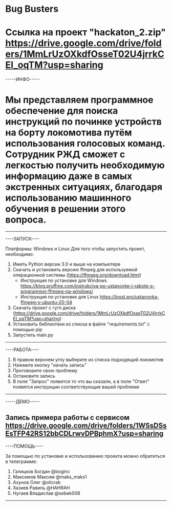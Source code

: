 # Bug Busters
# Ссылка на проект "hackaton_2.zip" https://drive.google.com/drive/folders/1MmLrUzOXkdfOsseT02U4jrrkCEI_oqTM?usp=sharing
-----ИНФО-----
# Мы представляем программное обеспечение для поиска инструкций по починке устройств на борту локомотива путём использования голосовых команд. Сотрудник РЖД сможет с легкостью получить необходимую информацию даже в самых экстренных ситуациях, благодаря использованию машинного обучения в решении этого вопроса.
--------------


----ЗАПУСК----

Платформы: Windows и Linux
Для того чтобы запустить проект, необходимо:
1) Иметь Python версии 3.0 и выше на компьютере
2) Скачать и установить версию ffmpeg для используемой операционной системы (https://ffmpeg.org/download.html)
   - Инструкция по установке для Windows https://blog.pruffme.com/instrukciya-po-ustanovke-i-rabote-s-programmoj-ffmpeg-na-windows/
   - Инструкция по установке для Linux  https://losst.pro/ustanovka-ffmpeg-v-ubuntu-20-04
2) Скачать проект с гугл диска (https://drive.google.com/drive/folders/1MmLrUzOXkdfOsseT02U4jrrkCEI_oqTM?usp=sharing)
3) Установить библиотеки из списка в файле "requirements.txt" с помощью pip
4) Запустить main.py
--------------


----РАБОТА----


1) В правом верхнем углу выберите из списка подходящий локомотив
2) Нажмите кнопку "начать запись"
3) Проговорите свою проблему
4) Остановите запись
5) В поле "Запрос" появится то что вы сказали, а в поле "Ответ" появятся инструкции соответствующие вашей проблеме
--------------


-----ДЕМО-----


Запись примера работы с сервисом
https://drive.google.com/drive/folders/1WSsDSsEsTFP42RS12bbCDLrwvDPBphmX?usp=sharing
--------------


----ПОМОЩЬ----


За помощью по установке и использованию проекта можно обратиться в телеграмме:
1) Галицков Богдан @boginc
2) Максимов Максим @maks_maks1
3) Ахунов Олег @olicrab
4) Хазиев Равиль @HAHRAH
5) Нугаев Владислав @sebek008
--------------

